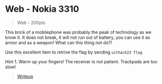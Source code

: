 # Web - Nokia 3310

> Web - 200pts

This brick of a mobilephone was probably the peak of technology as we know it. It does not break, it will not run out of battery, you can use it as armor and as a weapon!
What can this thing not do?!

Use this excellent item to retrive the flag by sending
`uithack23 flag`

Hint 1. Warm up your fingers! The receiver is not patient. Trackpads are too slow!

> [Writeup](writeup.md)
